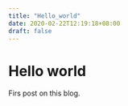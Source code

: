 ```yaml
---
title: "Hello_world"
date: 2020-02-22T12:19:18+08:00
draft: false
---
```



# Hello world

Firs post on this blog.
